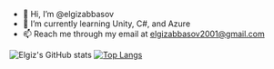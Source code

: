 - 👋 Hi, I’m @elgizabbasov
- 🌱 I’m currently learning Unity, C#, and Azure
- 📫 Reach me through my email at elgizabbasov2001@gmail.com

![Elgiz's GitHub stats](https://github-readme-stats.vercel.app/api?username=elgizabbasov&show_icons=true&theme=radical)
[![Top Langs](https://github-readme-stats.vercel.app/api/top-langs/?username=elgizabbasov&layout=compact&theme=radical&hide=SCSS)](https://github.com/anuraghazra/github-readme-stats)

<!---
elgizabbasov/elgizabbasov is a ✨ special ✨ repository because its `README.md` (this file) appears on your GitHub profile.
You can click the Preview link to take a look at your changes.
--->
